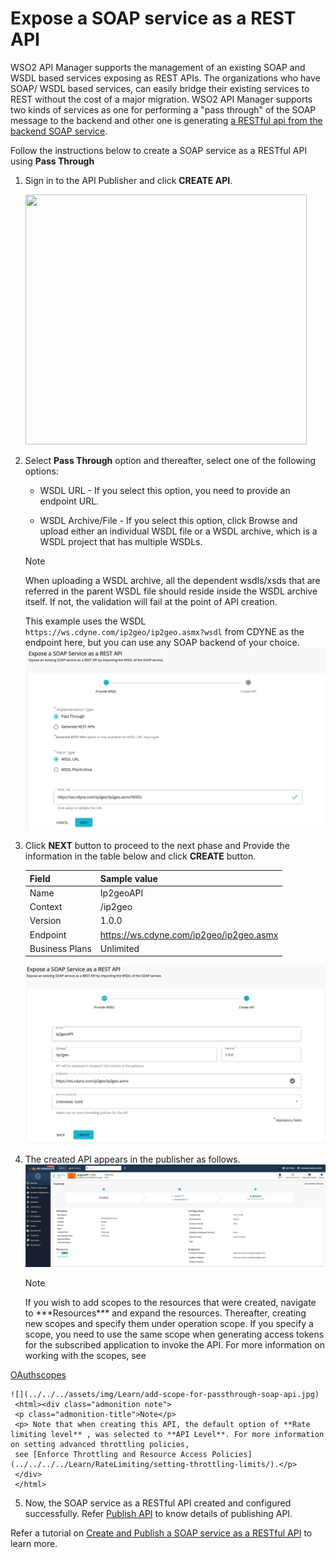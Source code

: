 # Expose a SOAP service as a REST API

WSO2 API Manager supports the management of an existing SOAP and WSDL based services exposing as REST APIs.
The organizations who have SOAP/ WSDL based services, can easily bridge their existing services to REST without the cost of a major migration. WSO2 API Manager supports two kinds of services as one for performing a  "pass through" of the SOAP message to the backend and other one is generating [a RESTful api from the backend SOAP service](../../../../Learn/DesignAPI/CreateAPI/generate-rest-api-from-soap-backend/).

Follow the instructions below to create a SOAP service as a RESTful API using **Pass Through**

1.  Sign in to the API Publisher and click **CREATE API**.
      <html>
     <img src="../../../../assets/img/Learn/create-soap-API.jpg" height="400" width="450">
     </html>

2.  Select **Pass Through** option and thereafter, select one of the following options:

     * WSDL URL - If you select this option, you need to provide an endpoint URL.

     * WSDL Archive/File - If you select this option, click Browse and upload either an individual WSDL file or a WSDL archive, which is a WSDL project that has multiple WSDLs.

     <html><div class="admonition note">
     <p class="admonition-title">Note</p>
     <p>When uploading a WSDL archive, all the dependent wsdls/xsds that are referred in the parent WSDL file should reside inside the WSDL archive itself. If not, the validation will fail at the point of API creation.</p>
     </div>
     </html>

     This example uses the WSDL `https://ws.cdyne.com/ip2geo/ip2geo.asmx?wsdl` from CDYNE as the endpoint here, but you can use any SOAP backend of your choice.
        ![](../../../assets/img/Learn/create-soap-api-using-wsdl.jpg)

3.  Click **NEXT** button to proceed to the next phase and Provide the information in the table below and click **CREATE** button.

    | Field   | Sample value       |
    |---------|--------------------|
    | Name    | Ip2geoAPI  |
    | Context | /ip2geo      |
    | Version | 1.0.0        |
    | Endpoint| https://ws.cdyne.com/ip2geo/ip2geo.asmx|
    | Business Plans| Unlimited|

    ![](../../../assets/img/Learn/create-form-for-soap-api.jpg)

4.  The created API appears in the publisher as follows.
    ![](../../../assets/img/Learn/created-soap-api.jpg)
      
    <html><div class="admonition note"><p class="admonition-title">Note</p>
            <p>
            If you wish to add scopes to the resources that were created, navigate to ***Resources*** and expand the resources. Thereafter, creating new scopes and specify them under operation scope. If you specify a scope, you need to use the same scope when generating access tokens for the subscribed application to invoke the API. For more information on working with the scopes, see
[OAuthscopes](../../../../Learn/APISecurity/Authentication/securing-apis-using-oauth2-access-tokens/)
            </p>
        </div></html>   

    ![](../../../assets/img/Learn/add-scope-for-passthrough-soap-api.jpg)
     <html><div class="admonition note">
     <p class="admonition-title">Note</p>
     <p> Note that when creating this API, the default option of **Rate limiting level** , was selected to **API Level**. For more information on setting advanced throttling policies,
     see [Enforce Throttling and Resource Access Policies](../../../../Learn/RateLimiting/setting-throttling-limits/).</p>
     </div>
     </html>

5. Now, the SOAP service as a RESTful API created and configured successfully. Refer [Publish API](../../../../Learn/DesignAPI/PublishAPI/publish-an-api/) to know details of publishing API.

Refer a tutorial on [Create and Publish a SOAP service as a RESTful API](../../../../Learn/Tutorials/expose-a-soap-service-as-a-rest-api/) to learn more.